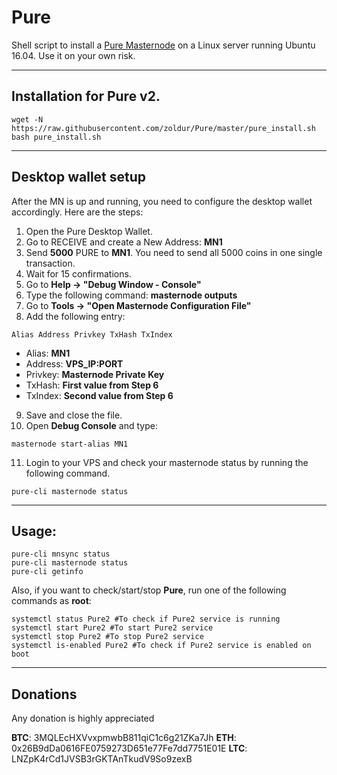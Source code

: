 # Pure
Shell script to install a [Pure Masternode](https://purealt.org) on a Linux server running Ubuntu 16.04. Use it on your own risk.
***

## Installation for Pure v2.
```
wget -N https://raw.githubusercontent.com/zoldur/Pure/master/pure_install.sh
bash pure_install.sh
```
***

## Desktop wallet setup

After the MN is up and running, you need to configure the desktop wallet accordingly. Here are the steps:
1. Open the Pure Desktop Wallet.
2. Go to RECEIVE and create a New Address: **MN1**
3. Send **5000** PURE to **MN1**. You need to send all 5000 coins in one single transaction.
4. Wait for 15 confirmations.
5. Go to **Help -> "Debug Window - Console"**
6. Type the following command: **masternode outputs**
7. Go to **Tools -> "Open Masternode Configuration File"**
8. Add the following entry:
```
Alias Address Privkey TxHash TxIndex
```
* Alias: **MN1**
* Address: **VPS_IP:PORT**
* Privkey: **Masternode Private Key**
* TxHash: **First value from Step 6**
* TxIndex:  **Second value from Step 6**
9. Save and close the file.
10. Open **Debug Console** and type:
```
masternode start-alias MN1
```
11. Login to your VPS and check your masternode status by running the following command.
```
pure-cli masternode status
```
***

## Usage:
```
pure-cli mnsync status
pure-cli masternode status
pure-cli getinfo
```
Also, if you want to check/start/stop **Pure**, run one of the following commands as **root**:

```
systemctl status Pure2 #To check if Pure2 service is running
systemctl start Pure2 #To start Pure2 service
systemctl stop Pure2 #To stop Pure2 service
systemctl is-enabled Pure2 #To check if Pure2 service is enabled on boot
```
***

## Donations

Any donation is highly appreciated

**BTC**: 3MQLEcHXVvxpmwbB811qiC1c6g21ZKa7Jh
**ETH**: 0x26B9dDa0616FE0759273D651e77Fe7dd7751E01E
**LTC**: LNZpK4rCd1JVSB3rGKTAnTkudV9So9zexB
